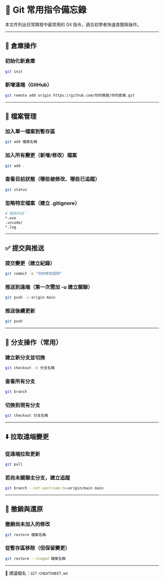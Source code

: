 
# 📝 Git 常用指令備忘錄

本文件列出日常開發中最常用的 Git 指令，適合初學者快速查閱與操作。

---

## 📁 倉庫操作

### 初始化新倉庫
```bash
git init
```

### 新增遠端（GitHub）
```bash
git remote add origin https://github.com/你的帳號/你的倉庫.git
```

---

## 📄 檔案管理

### 加入單一檔案到暫存區
```bash
git add 檔案名稱
```

### 加入所有變更（新增/修改）檔案
```bash
git add .
```

### 查看目前狀態（哪些被修改、哪些已追蹤）
```bash
git status
```

### 忽略特定檔案（建立 .gitignore）
```bash
# 範例內容：
*.exe
.vscode/
*.log
```

---

## ✅ 提交與推送

### 提交變更（建立紀錄）
```bash
git commit -m "你的修改說明"
```

### 推送到遠端（第一次需加 -u 建立關聯）
```bash
git push -u origin main
```

### 推送後續更新
```bash
git push
```

---

## 🔄 分支操作（常用）

### 建立新分支並切換
```bash
git checkout -b 分支名稱
```

### 查看所有分支
```bash
git branch
```

### 切換到現有分支
```bash
git checkout 分支名稱
```

---

## ⬇️ 拉取遠端變更

### 從遠端拉取更新
```bash
git pull
```

### 若尚未關聯主分支，建立追蹤
```bash
git branch --set-upstream-to=origin/main main
```

---

## 🧼 撤銷與還原

### 撤銷尚未加入的修改
```bash
git restore 檔案名稱
```

### 從暫存區移除（但保留變更）
```bash
git restore --staged 檔案名稱
```

---

📄 建議檔名：`GIT-CHEATSHEET.md`
